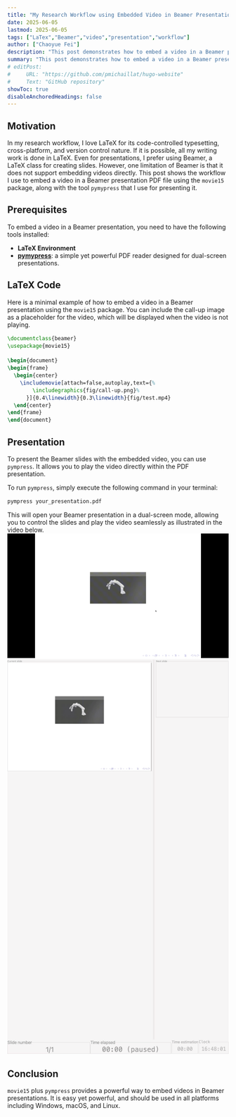 ```yaml
---
title: "My Research Workflow using Embedded Video in Beamer Presentations"
date: 2025-06-05
lastmod: 2025-06-05
tags: ["LaTex","Beamer","video","presentation","workflow"]
author: ["Chaoyue Fei"]
description: "This post demonstrates how to embed a video in a Beamer presentation using LaTeX."
summary: "This post demonstrates how to embed a video in a Beamer presentation using LaTeX."
# editPost:
#     URL: "https://github.com/pmichaillat/hugo-website"
#     Text: "GitHub repository"
showToc: true
disableAnchoredHeadings: false
---
```


## Motivation
In my research workflow, I love LaTeX for its code-controlled typesetting, cross-platform, and version control nature. If it is possible, all my writing work is done in LaTeX. Even for presentations, I prefer using Beamer, a LaTeX class for creating slides. However, one limitation of Beamer is that it does not support embedding videos directly. This post shows the workflow I use to embed a video in a Beamer presentation PDF file using the `movie15` package, along with the tool `pymypress` that I use for presenting it.

## Prerequisites
To embed a video in a Beamer presentation, you need to have the following tools installed:
- **LaTeX Environment**
- **[pymypress](https://github.com/Cimbali/pympress)**: a simple yet powerful PDF reader designed for dual-screen presentations.

## LaTeX Code
Here is a minimal example of how to embed a video in a Beamer presentation using the `movie15` package. You can include the call-up image as a placeholder for the video, which will be displayed when the video is not playing.

```latex
\documentclass{beamer}
\usepackage{movie15}

\begin{document}
\begin{frame}
  \begin{center}
    \includemovie[attach=false,autoplay,text={%
        \includegraphics{fig/call-up.png}%
      }]{0.4\linewidth}{0.3\linewidth}{fig/test.mp4}
  \end{center}
\end{frame}
\end{document}
```

## Presentation
To present the Beamer slides with the embedded video, you can use `pympress`. It allows you to play the video directly within the PDF presentation.

To run `pympress`, simply execute the following command in your terminal:

```bash
pympress your_presentation.pdf
```
This will open your Beamer presentation in a dual-screen mode, allowing you to control the slides and play the video seamlessly as illustrated in the video below.
![pympress demo 1](demo1.gif)
![pympress demo 2](demo2.gif)

## Conclusion
`movie15` plus `pympress` provides a powerful way to embed videos in Beamer presentations. It is easy yet powerful, and should be used in all platforms including Windows, macOS, and Linux.

